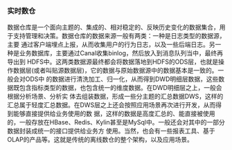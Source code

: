 ### 实时数仓

数据仓库是一个面向主题的、集成的、相对稳定的、反映历史变化的数据集合，用于支持管理和决策。数据仓库的数据来源一般有两类：一种是日志类型的数据源，主要
通过客户端埋点上报，从而收集用户的行为日志，以及一些后端日志。另一种是业务数据库，主要通过Canal收集binlog，然后放入到消息队列当中，最终再导出到
HDFS中。这两类数据源最终都会将数据落地到HDFS的ODS层，也就是操作数据层(或者叫贴源数据层)，它的数据与原始数据源中的数据基本是一致的。一般会对ODS中
的数据进行清洗加工、归一化，从而得到DWD明细层数据，这些数据既包含指标类型的数据，也包含统一的维度数据。在DWD明细层之上，一般会根据分析场景、分析实
体去组装数据，形成一些分主题的汇总数据DWS，这样的汇总属于轻度汇总数据。在DWS层之上还会按照应用场景再次进行开发，从而得到能够直接提供给业务使用的数
据，这样的数据是高度汇总的、能直接被使用的，一般存放在HBase、Redis、Kylin甚至是MySql中。一般还会对其中的一部分数据封装成统一的接口提供给业务方
使用。当然，也会有一些报表工具、基于OLAP的产品等。这就是传统的离线数仓的整个架构，以及应用场景。

